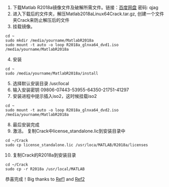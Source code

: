 1. 下载Matlab R2018a镜像文件及破解所需文件。链接：[百度网盘](https://pan.baidu.com/s/1AbnGYJMiliwoYHGNydBsFA) 密码: qjag
2. 进入下载后的文件夹，解压Matlab2018aLinux64Crack.tar.gz, 创建一个文件夹Crack来防止解压后的文件
3. 挂载镜像。
```
cd ~
sudo mkdir /media/yourname/MatlabR2018a
sudo mount -t auto -o loop R2018a_glnxa64_dvd1.iso /media/yourname/MatlabR2018a
```
4. 安装
```
cd ~
sudo /media/yourname/MatlabR2018a/install
```
5. 选择默认安装目录 /usr/local
6. 输入安装密钥 09806-07443-53955-64350-21751-41297
7. 安装进程中提示插入iso2，这时候挂载iso2
```
cd ~
sudo mount -t auto -o loop R2018a_glnxa64_dvd2.iso /media/yourname/MatlabR2018a
```
8. 最后安装完成
9. 激活。 复制Crack中license_standalone.lic到安装目录中
```
cd ~/Crack
sudo cp license_standalone.lic /usr/loca/MATLAB/R2018a/licenses
```
10. 复制Crack的R2018a到安装目录
```
cd ~/Crack
sudo cp -r R2018a /usr/local/MATLAB
```
恭喜完成！Big thanks to [Ref1](NO.1) and [Ref2](https://blog.csdn.net/zzc15806/article/details/82313072)
